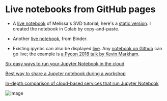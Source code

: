 # Live notebooks from GitHub pages

- A [live notebook](https://colab.research.google.com/github/bjnath/numpy_ipynb/blob/master/tutorial-svd_gh.ipynb) of Melissa's SVD tutorial; here's a 
 [static version](https://github.com/bjnath/numpy_ipynb/blob/master/tutorial-svd_gh.ipynb). I created the notebook in Colab by copy-and-paste.
 
- Another [live notebook](https://mybinder.org/v2/gh/bjnath/numpy_ipynb/master?filepath=tutorial-svd_gh.ipyn), from Binder.

- Existing ipynbs can also be displayed 
[live](https://colab.research.google.com/github/justmarkham/pycon-2018-tutorial/blob/master/tutorial.ipynb).
Any [notebook on Github](https://colab.research.google.com/github/googlecolab/colabtools/blob/master/notebooks/colab-github-demo.ipynb) can go live; the example is 
[a Pycon 2018 talk by Kevin Markham](https://github.com/justmarkham/pycon-2018-tutorial/blob/master/tutorial.ipynb).

[Six easy ways to run your Jupyter Notebook in the cloud](https://www.dataschool.io/cloud-services-for-jupyter-notebook/)

[Best way to share a Jupyter notebook during a workshop](https://www.reddit.com/r/Python/comments/9107qu/best_way_to_share_a_jupyter_notebook_during_a/)

[In-depth comparison of cloud-based services that run Jupyter Notebook](https://discourse.jupyter.org/t/in-depth-comparison-of-cloud-based-services-that-run-jupyter-notebook/460/1)

![image](https://user-images.githubusercontent.com/6691888/83967722-0e7d3680-a892-11ea-83f7-0a3ef2c11ca6.png)
